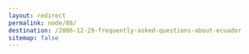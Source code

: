 ```yaml
---
layout: redirect
permalink: node/88/
destination: /2006-12-29-frequently-asked-questions-about-ecuador
sitemap: false
---
```

